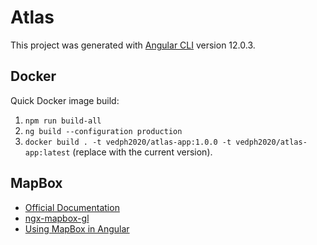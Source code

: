 # Atlas

This project was generated with [Angular CLI](https://github.com/angular/angular-cli) version 12.0.3.

## Docker

Quick Docker image build:

1. `npm run build-all`
2. `ng build --configuration production`
3. `docker build . -t vedph2020/atlas-app:1.0.0 -t vedph2020/atlas-app:latest` (replace with the current version).

## MapBox

- [Official Documentation](https://docs.mapbox.com/)
- [ngx-mapbox-gl](https://github.com/Wykks/ngx-mapbox-gl)
- [Using MapBox in Angular](https://medium.com/@timo.baehr/using-mapbox-in-angular-application-bc3b2b38592)
